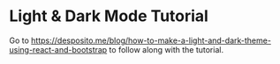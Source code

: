 # Light & Dark Mode Tutorial
Go to
https://desposito.me/blog/how-to-make-a-light-and-dark-theme-using-react-and-bootstrap
to follow along with the tutorial.
